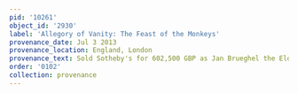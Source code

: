 ```yaml
---
pid: '10261'
object_id: '2930'
label: 'Allegory of Vanity: The Feast of the Monkeys'
provenance_date: Jul 3 2013
provenance_location: England, London
provenance_text: Sold Sotheby's for 602,500 GBP as Jan Brueghel the Elder
order: '0102'
collection: provenance
---
```

